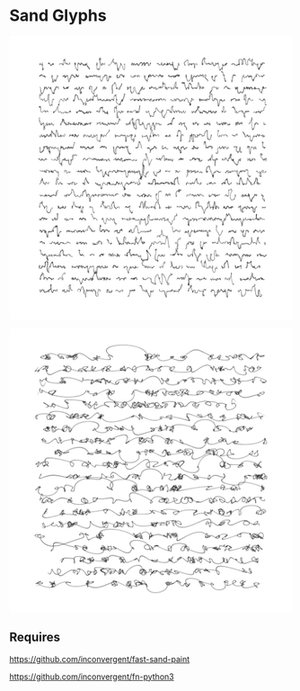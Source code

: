 # Sand Glyphs

![img](/img/img3.png?raw=true "img")

![img](/img/img.png?raw=true "img")

## Requires

https://github.com/inconvergent/fast-sand-paint

https://github.com/inconvergent/fn-python3

